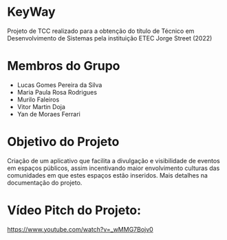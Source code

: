 # KeyWay
Projeto de TCC realizado para a obtenção do título de Técnico em Desenvolvimento de Sistemas pela instituição ETEC Jorge Street (2022)

# Membros do Grupo
- Lucas Gomes Pereira da Silva </br>
- Maria Paula Rosa Rodrigues </br>
- Murilo Faleiros </br>
- Vitor Martin Doja </br>
- Yan de Moraes Ferrari </br>

# Objetivo do Projeto
Criação de um aplicativo que facilita a divulgação e visibilidade de eventos em espaços públicos, assim incentivando maior envolvimento culturas das comunidades em que estes espaços estão inseridos. Mais detalhes na documentação do projeto.

# Vídeo Pitch do Projeto:
https://www.youtube.com/watch?v=_wMMG7Bojv0

